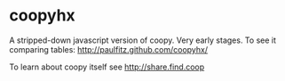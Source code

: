 coopyhx
=======

A stripped-down javascript version of coopy.  Very early stages.
To see it comparing tables: http://paulfitz.github.com/coopyhx/

To learn about coopy itself see http://share.find.coop
